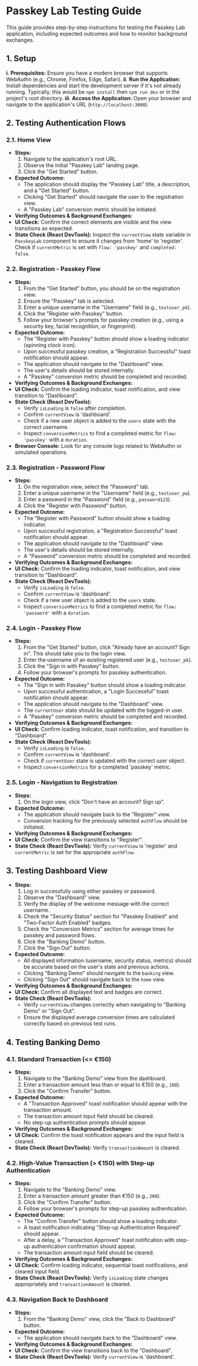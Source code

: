 # Passkey Lab Testing Guide

This guide provides step-by-step instructions for testing the Passkey Lab application, including expected outcomes and how to monitor background exchanges.

## 1. Setup

**i**. **Prerequisites:** Ensure you have a modern browser that supports WebAuthn (e.g., Chrome, Firefox, Edge, Safari).
**ii**. **Run the Application:** Install dependencies and start the development server if it's not already running. Typically, this would be `npm install` then `npm run dev` or in the project's root directory.
**iii**. **Access the Application:** Open your browser and navigate to the application's URL (`http://localhost:3000`).

## 2. Testing Authentication Flows

### 2.1. Home View

* **Steps:**
    1. Navigate to the application's root URL.
    2. Observe the initial "Passkey Lab" landing page.
    3. Click the "Get Started" button.
* **Expected Outcome:**
  * The application should display the "Passkey Lab" title, a description, and a "Get Started" button.
  * Clicking "Get Started" should navigate the user to the registration view.
  * A "Passkey Lab" conversion metric should be initiated.
* **Verifying Outcomes & Background Exchanges:**
* **UI Check:** Confirm the correct elements are visible and the view transitions as expected.
* **State Check (React DevTools):** Inspect the `currentView` state variable in `PasskeyLab` component to ensure it changes from 'home' to 'register'. Check if `currentMetric` is set with `flow: 'passkey'` and `completed: false`.

### 2.2. Registration - Passkey Flow

* **Steps:**
  1. From the "Get Started" button, you should be on the registration view.
  2. Ensure the "Passkey" tab is selected.
  3. Enter a unique username in the "Username" field (e.g., `testuser_pk`).
  4. Click the "Register with Passkey" button.
  5. Follow your browser's prompts for passkey creation (e.g., using a security key, facial recognition, or fingerprint).
* **Expected Outcome:**
  * The "Register with Passkey" button should show a loading indicator (spinning clock icon).
  * Upon successful passkey creation, a "Registration Successful" toast notification should appear.
  * The application should navigate to the "Dashboard" view.
  * The user's details should be stored internally.
  * A "Passkey" conversion metric should be completed and recorded.
* **Verifying Outcomes & Background Exchanges:**
* **UI Check:** Confirm the loading indicator, toast notification, and view transition to "Dashboard".
* **State Check (React DevTools):**
  * Verify `isLoading` is `false` after completion.
  * Confirm `currentView` is 'dashboard'.
  * Check if a new user object is added to the `users` state with the correct username.
  * Inspect `conversionMetrics` to find a completed metric for `flow: 'passkey'` with a `duration`.
* **Browser Console:** Look for any console logs related to WebAuthn or simulated operations.

### 2.3. Registration - Password Flow

* **Steps:**
    1. On the registration view, select the "Password" tab.
    2. Enter a unique username in the "Username" field (e.g., `testuser_pw`).
    3. Enter a password in the "Password" field (e.g., `password123`).
    4. Click the "Register with Password" button.
* **Expected Outcome:**
  * The "Register with Password" button should show a loading indicator.
  * Upon successful registration, a "Registration Successful" toast notification should appear.
  * The application should navigate to the "Dashboard" view.
  * The user's details should be stored internally.
  * A "Password" conversion metric should be completed and recorded.
* **Verifying Outcomes & Background Exchanges:**
* **UI Check:** Confirm the loading indicator, toast notification, and view transition to "Dashboard".
* **State Check (React DevTools):**
  * Verify `isLoading` is `false`.
  * Confirm `currentView` is 'dashboard'.
  * Check if a new user object is added to the `users` state.
  * Inspect `conversionMetrics` to find a completed metric for `flow: 'password'` with a `duration`.

### 2.4. Login - Passkey Flow

* **Steps:**
    1. From the "Get Started" button, click "Already have an account? Sign in". This should take you to the login view.
    2. Enter the username of an existing registered user (e.g., `testuser_pk`).
    3. Click the "Sign in with Passkey" button.
    4. Follow your browser's prompts for passkey authentication.
* **Expected Outcome:**
  * The "Sign in with Passkey" button should show a loading indicator.
  * Upon successful authentication, a "Login Successful" toast notification should appear.
  * The application should navigate to the "Dashboard" view.
  * The `currentUser` state should be updated with the logged-in user.
  * A "Passkey" conversion metric should be completed and recorded.
* **Verifying Outcomes & Background Exchanges:**
* **UI Check:** Confirm loading indicator, toast notification, and transition to "Dashboard".
* **State Check (React DevTools):**
  * Verify `isLoading` is `false`.
  * Confirm `currentView` is 'dashboard'.
  * Check if `currentUser` state is updated with the correct user object.
  * Inspect `conversionMetrics` for a completed 'passkey' metric.

### 2.5. Login - Navigation to Registration

* **Steps:**
    1. On the login view, click "Don't have an account? Sign up".
* **Expected Outcome:**
  * The application should navigate back to the "Register" view.
  * Conversion tracking for the previously selected `authFlow` should be initiated.
* **Verifying Outcomes & Background Exchanges:**
* **UI Check:** Confirm the view transitions to "Register".
* **State Check (React DevTools):** Verify `currentView` is 'register' and `currentMetric` is set for the appropriate `authFlow`.

## 3. Testing Dashboard View

* **Steps:**
    1. Log in successfully using either passkey or password.
    2. Observe the "Dashboard" view.
    3. Verify the display of the welcome message with the correct username.
    4. Check the "Security Status" section for "Passkey Enabled" and "Two-Factor Auth Enabled" badges.
    5. Check the "Conversion Metrics" section for average times for passkey and password flows.
    6. Click the "Banking Demo" button.
    7. Click the "Sign Out" button.
* **Expected Outcome:**
  * All displayed information (username, security status, metrics) should be accurate based on the user's state and previous actions.
  * Clicking "Banking Demo" should navigate to the `banking` view.
  * Clicking "Sign Out" should navigate back to the `home` view.
* **Verifying Outcomes & Background Exchanges:**
* **UI Check:** Confirm all displayed text and badges are correct.
* **State Check (React DevTools):**
  * Verify `currentView` changes correctly when navigating to "Banking Demo" or "Sign Out".
  * Ensure the displayed average conversion times are calculated correctly based on previous test runs.

## 4. Testing Banking Demo

### 4.1. Standard Transaction (<= €150)

* **Steps:**
    1. Navigate to the "Banking Demo" view from the dashboard.
    2. Enter a transaction amount less than or equal to €150 (e.g., `100`).
    3. Click the "Confirm Transfer" button.
* **Expected Outcome:**
  * A "Transaction Approved" toast notification should appear with the transaction amount.
  * The transaction amount input field should be cleared.
  * No step-up authentication prompts should appear.
* **Verifying Outcomes & Background Exchanges:**
* **UI Check:** Confirm the toast notification appears and the input field is cleared.
* **State Check (React DevTools):** Verify `transactionAmount` is cleared.

### 4.2. High-Value Transaction (> €150) with Step-up Authentication

* **Steps:**
    1. Navigate to the "Banking Demo" view.
    2. Enter a transaction amount greater than €150 (e.g., `200`).
    3. Click the "Confirm Transfer" button.
    4. Follow your browser's prompts for step-up passkey authentication.
* **Expected Outcome:**
  * The "Confirm Transfer" button should show a loading indicator.
  * A toast notification indicating "Step-up Authentication Required" should appear.
  * After a delay, a "Transaction Approved" toast notification with step-up authentication confirmation should appear.
  * The transaction amount input field should be cleared.
* **Verifying Outcomes & Background Exchanges:**
* **UI Check:** Confirm loading indicator, sequential toast notifications, and cleared input field.
* **State Check (React DevTools):** Verify `isLoading` state changes appropriately and `transactionAmount` is cleared.

### 4.3. Navigation Back to Dashboard

* **Steps:**
    1. From the "Banking Demo" view, click the "Back to Dashboard" button.
* **Expected Outcome:**
  * The application should navigate back to the "Dashboard" view.
* **Verifying Outcomes & Background Exchanges:**
* **UI Check:** Confirm the view transitions back to the "Dashboard".
* **State Check (React DevTools):** Verify `currentView` is 'dashboard'.

